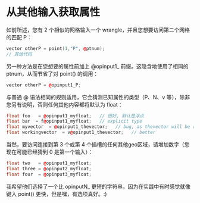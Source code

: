 # 从其他输入获取属性

如前所述，您有 2 个相似的网格输入一个 wrangle，并且您想要访问第二个网格的匹配 P：

```cpp
vector otherP = point(1,"P", @ptnum);
// 其他代码
```

另一种方法是在您想要的属性前加上 @opinput1_ 前缀。这隐含地使用了相同的 ptnum，从而节省了对 point() 的调用：

```cpp
vector otherP = @opinput1_P;
```

与普通 @ 语法相同的规则适用，它会猜测已知属性的类型（P、N、v 等），除非您另有说明，否则任何其他内容都将默认为 float：

```cpp
float foo   = @opinput1_myfloat;   // 很好, 默认是浮点
float bar  = f@opinput1_myfloat;   // explicit type
float myvector  = @opinput1_thevector;   // bug, as thevector will be returned as float
float workingvector  = v@opinput1_thevector;   // better
```

当然，要访问连接到第 3 个或第 4 个插槽的任何其他geo区域，请增加数字（您现在可能已经猜到 0 是第一个输入）：

```cpp
float two   = @opinput1_myfloat;
float three = @opinput2_myfloat;
float four  = @opinput3_myfloat;
```

我希望他们选择了一个比 opinputN_ 更短的字符串，因为在实践中有时感觉就像键入 point() 更快，但是嘿，有选项真好。:)
